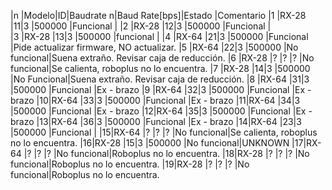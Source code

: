 |n |Modelo|ID|Baudrate n|Baud Rate[bps]|Estado      |Comentario
|1 |RX-28 |11|3         |500000        |Funcional   |
|2 |RX-28 |12|3         |500000        |Funcional   |  
|3 |RX-28 |13|3         |500000        |funcional   |
|4 |RX-64 |21|3         |500000        |Funcional   |Pide actualizar firmware, NO actualizar.
|5 |RX-64 |22|3         |500000        |No funcional|Suena extraño. Revisar caja de reducción.
|6 |RX-28 |? |?         |?             |No funcional|Se calienta, roboplus no lo encuentra.
|7 |RX-28 |14|3         |500000        |No Funcional|Suena extraño. Revisar caja de reducción.
|8 |RX-64 |31|3         |500000        |Funcional   |Ex - brazo
|9 |RX-64 |32|3         |500000        |Funcional   |Ex - brazo
|10|RX-64 |33|3         |500000        |Funcional   |Ex - brazo
|11|RX-64 |34|3         |500000        |Funcional   |Ex - brazo
|12|RX-64 |35|3         |500000        |Funcional   |Ex - brazo
|13|RX-64 |36|3         |500000        |Funcional   |Ex - brazo
|14|RX-64 |23|3         |500000        |Funcional   |
|15|RX-64 |? |?         |?             |No funcional|Se calienta, roboplus no lo encuentra.
|16|RX-28 |15|3         |500000        |No funcional|UNKNOWN
|17|RX-64 |? |?         |?             |No funcional|Roboplus no lo encuentra.
|18|RX-28 |? |?         |?             |No funcional|Roboplus no lo encuentra.
|19|RX-28 |? |?         |?             |No funcional|Roboplus no lo encuentra.